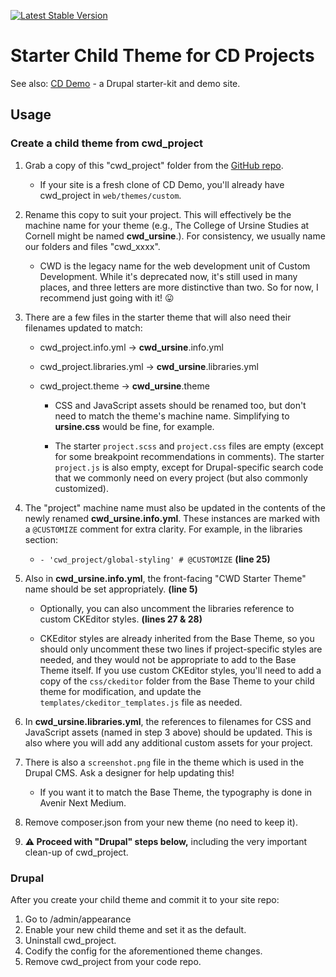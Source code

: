 [![Latest Stable Version](https://img.shields.io/packagist/v/cubear/cwd_project.svg?style=flat-square)](https://packagist.org/packages/cubear/cwd_project)

Starter Child Theme for CD Projects
===================================

See also: [CD Demo](https://github.com/CU-CommunityApps/cd-demo) - a Drupal starter-kit and demo site.

Usage
-------

### Create a child theme from cwd_project

1. Grab a copy of this "cwd\_project" folder from the [GitHub repo](https://github.com/CU-CommunityApps/cwd_project).
    * If your site is a fresh clone of CD Demo, you'll already have cwd_project in `web/themes/custom`.

2. Rename this copy to suit your project. This will effectively be the machine name for your theme (e.g., The College of Ursine Studies at Cornell might be named **cwd\_ursine**.). For consistency, we usually name our folders and files "cwd\_xxxx".
	* CWD is the legacy name for the web development unit of Custom Development. While it's deprecated now, it's still used in many places, and three letters are more distinctive than two. So for now, I recommend just going with it! 😛

3. There are a few files in the starter theme that will also need their filenames updated to match:
	* cwd_project.info.yml &#8594; **cwd\_ursine**.info.yml
	* cwd_project.libraries.yml &#8594; **cwd\_ursine**.libraries.yml
	* cwd_project.theme &#8594; **cwd\_ursine**.theme
	
		* CSS and JavaScript assets should be renamed too, but don't need to match the theme's machine name. Simplifying to **ursine.css** would be fine, for example.
		
		* The starter `project.scss` and `project.css` files are empty (except for some breakpoint recommendations in comments). The starter `project.js` is also empty, except for Drupal-specific search code that we commonly need on every project (but also commonly customized). 

4. The "project" machine name must also be updated in the contents of the newly renamed **cwd\_ursine.info.yml**. These instances are marked with a `@CUSTOMIZE` comment for extra clarity. For example, in the libraries section:

	* `- 'cwd_project/global-styling' # @CUSTOMIZE` <nobr>**(line 25)**</nobr>

5. Also in **cwd\_ursine.info.yml**, the front-facing "CWD Starter Theme" name should be set appropriately. <nobr>**(line 5)**</nobr>

	* Optionally, you can also uncomment the libraries reference to custom CKEditor styles. <nobr>**(lines 27 & 28)**</nobr>
	
	* CKEditor styles are already inherited from the Base Theme, so you should only uncomment these two lines if project-specific styles are needed, and they would not be appropriate to add to the Base Theme itself. If you use custom CKEditor styles, you'll need to add a copy of the `css/ckeditor` folder from the Base Theme to your child theme for modification, and update the `templates/ckeditor_templates.js` file as needed.

6. In **cwd\_ursine.libraries.yml**, the references to filenames for CSS and JavaScript assets (named in step 3 above) should be updated. This is also where you will add any additional custom assets for your project.

7. There is also a `screenshot.png` file in the theme which is used in the Drupal CMS. Ask a designer for help updating this!

	* If you want it to match the Base Theme, the typography is done in Avenir Next Medium.

8. Remove composer.json from your new theme (no need to keep it).

9. **⚠️ Proceed with "Drupal" steps below,** including the very important clean-up of cwd_project.

### Drupal
After you create your child theme and commit it to your site repo:
1. Go to /admin/appearance
2. Enable your new child theme and set it as the default.
3. Uninstall cwd_project.
4. Codify the config for the aforementioned theme changes.
5. Remove cwd_project from your code repo.
